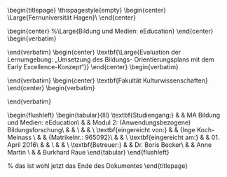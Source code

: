 
\begin{titlepage}
\thispagestyle{empty}
\begin{center}
\Large{Fernuniversität Hagen}\\
\end{center}


\begin{center}
%\Large{Bildung und Medien: eEducation}
\end{center}
\begin{verbatim}



\end{verbatim}
\begin{center}
\textbf{\Large{Evaluation der Lernumgebung: „Umsetzung des Bildungs- Orientierungsplans mit dem Early Excellence-Konzept“}}
\end{center}
\begin{verbatim}

\end{verbatim}
\begin{center}
\textbf{Fakultät Kulturwissenschaften}
\end{center}
\begin{verbatim}




\end{verbatim}

\begin{flushleft}
\begin{tabular}{lll}
\textbf{Studiengang:} & & MA Bildung und Medien: eEducation\\
& & Modul 2: (Anwendungsbezogene) Bildungsforschung\\
& & \\
& & \\
\textbf{eingereicht von:} & & {Inge Koch-Meinass \\
& & {Matrikelnr.: 965092}\\
& & \\
\textbf{eingereicht am:} & & 01. April 2016\\
& & \\
& & \\
\textbf{Betreuer:} & & Dr. Boris Becker\\ & & Anne Martin \\ & & Burkhard Raue
\end{tabular}
\end{flushleft}

% das ist wohl jetzt das Ende des Dokumentes
\end{titlepage}
